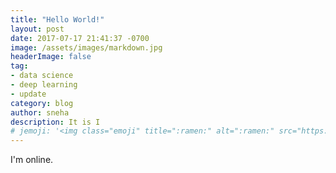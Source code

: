```yaml
---
title: "Hello World!"
layout: post
date: 2017-07-17 21:41:37 -0700
image: /assets/images/markdown.jpg
headerImage: false
tag:
- data science
- deep learning
- update
category: blog
author: sneha
description: It is I 
# jemoji: '<img class="emoji" title=":ramen:" alt=":ramen:" src="https://assets.github.com/images/icons/emoji/unicode/1f35c.png" height="20" width="20" align="absmiddle">'
---
```


I'm online. 
 

 